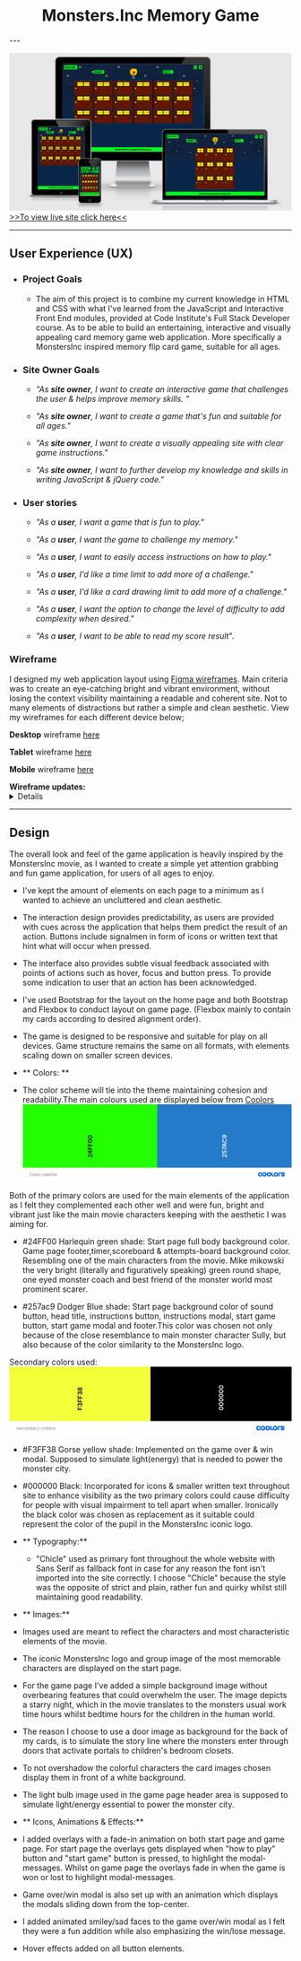 <h1 align="center">Monsters.Inc Memory Game </h1>
---

![Livesite view](assets/css/images/livesite.png)
[>>To view live site click here<<](https://yetnetbehailu.github.io/MonstersInc-game/)

---
 ## User Experience (UX)
 
-   ### Project Goals ###
     - The aim of this project is to combine my current knowledge in HTML and CSS with what I've learned from the JavaScript and Interactive Front End modules, provided at Code Institute's Full Stack Developer course. As to be able to build an entertaining, interactive and visually appealing card memory game web application. More specifically a MonstersInc inspired memory flip card game, suitable for all ages.

- ### Site Owner Goals ###

    - _"As **site owner**, I want to create an interactive game that challenges the user & helps improve memory skills. "_
    - _"As **site owner**, I want to create a game that's fun and suitable for all ages."_
 
    - _"As **site owner**, I want to create a visually appealing site with clear game instructions."_
 
    - _"As **site owner**, I want to further develop my knowledge and skills in writing JavaScript & jQuery code."_
 
-  ### User stories ###
 
   - _"As a **user**, I want a game that is fun to play."_
 
   - _"As a **user**, I want the game to challenge my memory."_
 
   - _"As a **user**, I want to easily access instructions on how to play."_
 
   - _"As a **user**, I'd like a time limit to add more of a challenge."_
 
   - _"As a **user**, I'd like a card drawing limit to add more of a challenge."_
 
   - _"As a **user**, I want the option to change the level of difficulty to add complexity when desired."_
 
   - _"As a **user**, I want to be able to read my score result_".

### Wireframe ###
I designed my web application layout using [Figma wireframes](https://www.figma.com). Main criteria was to create an eye-catching bright and vibrant environment, without losing the context visibility maintaining a readable and coherent site. Not to many elements of distractions but rather a simple and clean aesthetic. View my wireframes for each different device below;

**Desktop** wireframe [here](https://github.com/yetnetbehailu/MonstersInc-game/blob/master/assets/wireframes/desktop-wireframe.png)
 
**Tablet** wireframe [here](https://github.com/yetnetbehailu/MonstersInc-game/blob/master/assets/wireframes/tablet-wireframe.png)
 
**Mobile** wireframe [here](https://github.com/yetnetbehailu/MonstersInc-game/blob/master/assets/wireframes/mobile-wireframe.png)
 

  <summary><strong>Wireframe updates:</strong></summary>
  <details>

 - On the current start page there is a button on the top left corner that has been added for sound. In the initial phase I had not thought of adding sound to my web application, this rather occurred to me whilst building my page.

 - The buttons inside the "Start Game" button which re-directs to the different game levels, has got less of a round shape and more of a rectangle shape. 

  </details>

---

 ## Design ##

 The overall look and feel of the game application is heavily inspired by the MonstersInc movie, as I wanted to create a simple yet attention grabbing and fun game application, for users of all ages to enjoy.

 - I've kept the amount of elements on each page to a minimum as I wanted to achieve an uncluttered and clean aesthetic.

 - The interaction design provides predictability, as users are provided with cues across the application that helps them predict the result of an action. Buttons include signalmen in form of icons or written text that hint what will occur when pressed.

 - The interface also provides subtle visual feedback associated with points of actions such as hover, focus and button press. To provide some indication to user that an action has been acknowledged.

 - I've used Bootstrap for the layout on the home page and both Bootstrap and Flexbox to conduct layout on game page. (Flexbox mainly to contain my cards according to desired alignment order).

 - The game is designed to be responsive and suitable for play on all devices. Game structure remains the same on all formats, with elements scaling down on smaller screen devices.

- ** Colors: **

- The color scheme will tie into the theme maintaining cohesion and readability.The main colours used are displayed below from [Coolors](https://coolors.co/) ![primary colors](assets/css/images/primary-colors.jpg) 

Both of the primary colors are used for the main elements of the application as I felt they complemented each other well and were fun, bright and vibrant just like the main movie characters keeping with the aesthetic I was aiming for. 

   - #24FF00 Harlequin green shade: Start page full body background color. Game page footer,timer,scoreboard & attempts-board background color.
   Resembling one of the main characters from the movie. Mike mikowski the very bright (literally and figuratively speaking) green round shape, one eyed monster coach and best friend of the monster world most prominent scarer.

   - #257ac9 Dodger Blue shade: Start page background color of sound button, head title, instructions button, instructions modal, start game button, start game modal and footer.This color was chosen not only because of the close resemblance to main monster character Sully, but also because of the color similarity to the MonstersInc logo. 
   
   Secondary colors used:![secondary colors](assets/css/images/secondary-colors.jpg)

  - #F3FF38 Gorse yellow shade: 
  Implemented on the game over & win modal. Supposed to simulate light(energy) that is needed to power the monster city.

  - #000000 Black: Incorporated for icons & smaller written text throughout site to enhance visibility as the two primary colors could cause difficulty for people with visual impairment to tell apart when smaller. Ironically the black color was chosen as replacement as it suitable could represent the color of the pupil in the MonstersInc iconic logo. 

 - ** Typography:**
   - "Chicle" used as primary font throughout the whole website with Sans Serif as fallback font in case for any reason the font isn't imported into the site correctly. I choose "Chicle" because the style was the opposite of strict and plain, rather fun and quirky whilst still  maintaining good readability.

 - ** Images:**

 - Images used are meant to reflect the characters and most characteristic elements of the movie.

 - The iconic MonstersInc logo and group image of the most memorable characters are displayed on the start page.

 - For the game page I've added a simple background image without overbearing features that could overwhelm the user. The image depicts a starry night, which in the movie translates to the monsters usual work time hours whilst bedtime hours for the children in the human world.

-  The reason I choose to use a door image as background for the back of my cards, is to simulate the story line where the monsters enter through doors that activate portals to children's bedroom closets.

- To not overshadow the colorful characters the card images chosen display them in front of a white background. 

- The light bulb image used in the game page header area is supposed to simulate light/energy essential to power the monster city.

- ** Icons, Animations & Effects:**

- I added overlays with a fade-in animation on both start page and game page. For start page the overlays gets displayed when "how to play" button and "start game" button is pressed, to highlight the modal-messages.
Whilst on game page the overlays fade in when the game is won or lost to highlight modal-messages.

- Game over/win modal is also set up with an animation which displays the modals sliding down from the top-center.

- I added animated smiley/sad faces to the game over/win modal as I felt they were a fun addition while also emphasizing the win/lose message.

- Hover effects added on all button elements.